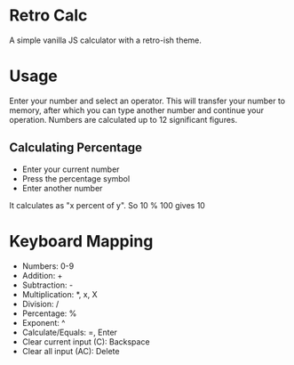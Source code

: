 # Retro Calc
A simple vanilla JS calculator with a retro-ish theme.

# Usage
Enter your number and select an operator. This will transfer your number to memory, after which you can type another number and continue your operation. Numbers are calculated up to 12 significant figures.

## Calculating Percentage
* Enter your current number
* Press the percentage symbol
* Enter another number

It calculates as "x percent of y". So 10 % 100 gives 10

# Keyboard Mapping
* Numbers: 0-9
* Addition: +
* Subtraction: -
* Multiplication: *, x, X
* Division: /
* Percentage: %
* Exponent: ^
* Calculate/Equals: =, Enter
* Clear current input (C): Backspace
* Clear all input (AC): Delete